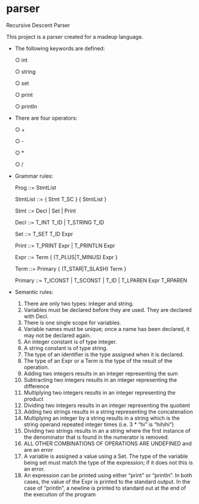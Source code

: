 # parser
Recursive Descent Parser

This project is a parser created for a madeup language. 


- The following keywords are defined:

    ○ int
    
    ○ string
    
    ○ set
    
    ○ print
    
    ○ println
    
- There are four operators:

    ○ +
    
    ○ -
    
    ○ *
    
    ○ /
    
    
- Grammar rules:

   Prog ::= StmtList
   
   StmtList ::= { Stmt T_SC } { StmtList }
   
   Stmt ::= Decl | Set | Print
   
   Decl ::= T_INT T_ID | T_STRING T_ID
   
   Set ::= T_SET T_ID Expr
   
   Print ::= T_PRINT Expr | T_PRINTLN Expr
   
   Expr ::= Term { (T_PLUS|T_MINUS) Expr }
   
   Term ::= Primary { (T_STAR|T_SLASH) Term }
   
   Primary ::= T_ICONST | T_SCONST | T_ID | T_LPAREN Expr T_RPAREN
   

- Semantic rules:

    1. There are only two types: integer and string.
    2. Variables must be declared before they are used. They are declared with Decl.
    3. There is one single scope for variables.
    4. Variable names must be unique; once a name has been declared, it may not be
       declared again.
    5. An integer constant is of type integer.
    6. A string constant is of type string.
    7. The type of an identifier is the type assigned when it is declared.
    8. The type of an Expr or a Term is the type of the result of the operation.
    9. Adding two integers results in an integer representing the sum
    10. Subtracting two integers results in an integer representing the difference
    11. Multiplying two integers results in an integer representing the product
    12. Dividing two integers results in an integer representing the quotient
    13. Adding two strings results in a string representing the concatenation
    14. Multiplying an integer by a string results in a string which is the string operand repeated
        integer times (i.e. 3 * “hi” is “hihihi”)
    15. Dividing two strings results in an a string where the first instance of the denominator that
        is found in the numerator is removed.
    16. ALL OTHER COMBINATIONS OF OPERATIONS ARE UNDEFINED and are an error
    17. A variable is assigned a value using a Set. The type of the variable being set must match
        the type of the expression; if it does not this is an error.
    18. An expression can be printed using either “print” or “println”. In both cases, the value of
        the Expr is printed to the standard output. In the case of “println”, a newline is printed to
        standard out at the end of the execution of the program
